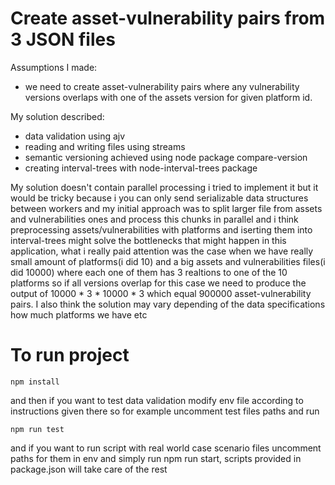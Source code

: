
# Create asset-vulnerability pairs from 3 JSON files

Assumptions I made:
- we need to create asset-vulnerability pairs where any vulnerability versions overlaps with one of the assets version for given platform id.

My solution described:
- data validation using ajv
- reading and writing files using streams
- semantic versioning achieved using node package compare-version
- creating interval-trees with node-interval-trees package

My solution doesn't contain parallel processing i tried to implement it but it would be tricky because i you can only send serializable data structures between workers and my initial approach was to split larger file from assets and vulnerabilities ones and process this chunks in parallel and i think preprocessing assets/vulnerabilities with platforms and iserting them into interval-trees might solve the bottlenecks that might happen in this application, what i really paid attention was the case when we have really small amount of platforms(i did 10) and a big assets and vulnerabilities files(i did 10000) where each one of them has 3 realtions to one of the 10 platforms so if all versions overlap for this case we need to produce the output of 10000 * 3 * 10000 * 3 which equal 900000 asset-vulnerability pairs. I also think the solution may vary depending of the data specifications how much platforms we have etc

# To run project

```
npm install
```

and then if you want to test data validation modify env file according to instructions given there so for example uncomment test files paths and run 
```
npm run test
```
and if you want to run script with real world case scenario files uncomment paths for them in env and simply run npm run start, scripts provided in package.json will take care of the rest
